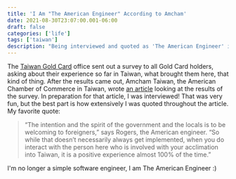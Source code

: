 ```yaml
---
title: 'I Am "The American Engineer" According to Amcham'
date: 2021-08-30T23:07:00.001-06:00
draft: false
categories: ['life']
tags: ['taiwan']
description: "Being interviewed and quoted as 'The American Engineer' in an Amcham Taiwan article about Gold Card holders' experiences in Taiwan."
---
```


The [Taiwan Gold Card](https://goldcard.nat.gov.tw/en/) office sent out a survey to all Gold Card holders, asking about their experience so far in Taiwan, what brought them here, that kind of thing. After the results came out, Amcham Taiwan, the American Chamber of Commerce in Taiwan, wrote [an article](https://topics.amcham.com.tw/2021/08/foreigners-give-taiwan-high-marks/) looking at the results of the survey. In preparation for that article, I was interviewed! That was very fun, but the best part is how extensively I was quoted throughout the article. My favorite quote:

> “The intention and the spirit of the government and the locals is to be welcoming to foreigners,” says Rogers, the American engineer. “So while that doesn’t necessarily always get implemented, when you do interact with the person here who is involved with your acclimation into Taiwan, it is a positive experience almost 100% of the time.”

I'm no longer a simple software engineer, I am The American Engineer :)
